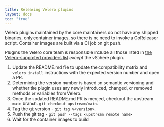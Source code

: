 ```yaml
---
title: Releasing Velero plugins
layout: docs
toc: "true"
---
```


Velero plugins maintained by the core maintainers do not have any shipped binaries, only container images, so there is no need to invoke a GoReleaser script.
Container images are built via a CI job on git push.

Plugins the Velero core team is responsible include all those listed in [the Velero-supported providers list](supported-providers.md) _except_ the vSphere plugin.

1. Update the README.md file to update the compatibility matrix and `velero install` instructions with the expected version number and open a PR.
  1. Determining the version number is based on semantic versioning and whether the plugin uses any newly introduced, changed, or removed methods or variables from Velero.
1. Once the updated README.md PR is merged, checkout the upstream `main` branch. `git checkout upstream/main`.
1. Tag the git version - `git tag v<version>`.
1. Push the git tag - `git push --tags <upstream remote name>`
1. Wait for the container images to build
